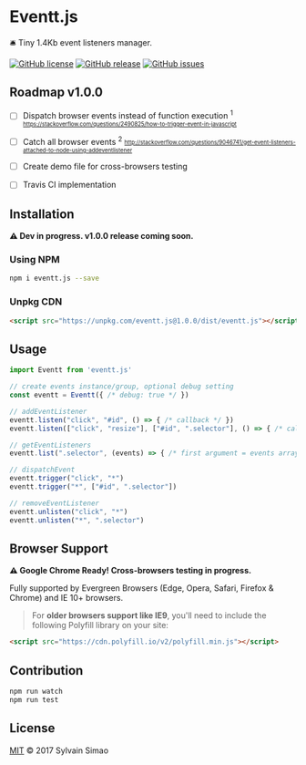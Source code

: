 # Eventt.js

🛎️ Tiny 1.4Kb event listeners manager.

[![GitHub license](https://img.shields.io/badge/license-MIT-blue.svg)](https://raw.githubusercontent.com/maoosi/eventt.js/master/LICENSE.md) [![GitHub release](https://img.shields.io/github/release/maoosi/eventt.js.svg)](https://github.com/maoosi/eventt.js) [![GitHub issues](https://img.shields.io/github/issues/maoosi/eventt.js.svg)](https://github.com/maoosi/eventt.js/issues) 


## Roadmap v1.0.0

- [ ] Dispatch browser events instead of function execution <sup>1</sup> <sub><sup>https://stackoverflow.com/questions/2490825/how-to-trigger-event-in-javascript</sup></sub>
- [ ] Catch all browser events <sup>2</sup> <sub><sup>http://stackoverflow.com/questions/9046741/get-event-listeners-attached-to-node-using-addeventlistener</sup></sub>
- [ ] Create demo file for cross-browsers testing
- [ ] Travis CI implementation


## Installation

**⚠️ Dev in progress. v1.0.0 release coming soon.**

### Using NPM

```bash
npm i eventt.js --save
```

### Unpkg CDN

```html
<script src="https://unpkg.com/eventt.js@1.0.0/dist/eventt.js"></script>
```


## Usage

```javascript
import Eventt from 'eventt.js'

// create events instance/group, optional debug setting
const eventt = Eventt({ /* debug: true */ })

// addEventListener
eventt.listen("click", "#id", () => { /* callback */ })
eventt.listen(["click", "resize"], ["#id", ".selector"], () => { /* callback */ }, { /* opts */ })

// getEventListeners
eventt.list(".selector", (events) => { /* first argument = events array */ })

// dispatchEvent
eventt.trigger("click", "*")
eventt.trigger("*", ["#id", ".selector"])

// removeEventListener
eventt.unlisten("click", "*")
eventt.unlisten("*", ".selector")
```


## Browser Support

**⚠️ Google Chrome Ready! Cross-browsers testing in progress.**

Fully supported by Evergreen Browsers (Edge, Opera, Safari, Firefox & Chrome) and IE 10+ browsers.

> For **older browsers support like IE9**, you'll need to include the following Polyfill library on your site:
>
```html
<script src="https://cdn.polyfill.io/v2/polyfill.min.js"></script>
```


## Contribution

```bash
npm run watch
npm run test
```


## License

[MIT](https://github.com/maoosi/eventt.js/blob/master/LICENSE.md) © 2017 Sylvain Simao
